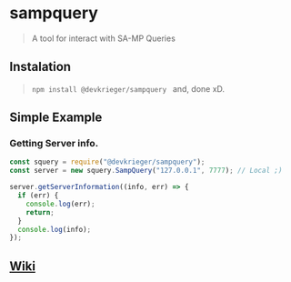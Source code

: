 # sampquery

> A tool for interact with SA-MP Queries

## Instalation

> `npm install @devkrieger/sampquery ` and, done xD.

## Simple Example

### Getting Server info.

```js
const squery = require("@devkrieger/sampquery");
const server = new squery.SampQuery("127.0.0.1", 7777); // Local ;)

server.getServerInformation((info, err) => {
  if (err) {
    console.log(err);
    return;
  }
  console.log(info);
});
```

## [Wiki](https://github.com/Krieger0725/sampquery-ts/wiki)
